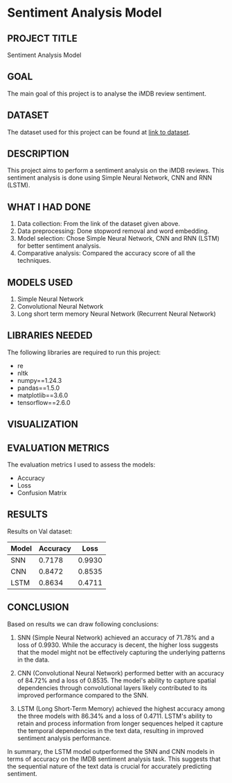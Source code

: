 # Sentiment Analysis Model

## PROJECT TITLE

Sentiment Analysis Model

## GOAL

The main goal of this project is to analyse the iMDB review sentiment.

## DATASET

The dataset used for this project can be found at [link to dataset](https://www.kaggle.com/columbine/imdb-dataset-sentiment-analysis-in-csv-format/). 

## DESCRIPTION

This project aims to perform a sentiment analysis on the iMDB reviews. This sentiment analysis is done using Simple Neural Network, CNN and RNN (LSTM).

## WHAT I HAD DONE

1. Data collection: From the link of the dataset given above. 
2. Data preprocessing: Done stopword removal and word embedding.
3. Model selection: Chose Simple Neural Network, CNN and RNN (LSTM) for better sentiment analysis.
4. Comparative analysis: Compared the accuracy score of all the techniques.

## MODELS USED

1. Simple Neural Network
2. Convolutional Neural Network
3. Long short term memory Neural Network (Recurrent Neural Network)


## LIBRARIES NEEDED

The following libraries are required to run this project:

- re
- nltk
- numpy==1.24.3
- pandas==1.5.0
- matplotlib==3.6.0
- tensorflow==2.6.0

## VISUALIZATION



## EVALUATION METRICS

The evaluation metrics I used to assess the models:

- Accuracy 
- Loss
- Confusion Matrix

## RESULTS
Results on Val dataset:

| Model      | Accuracy | Loss    |
|------------|----------|---------|
| SNN    | 0.7178     | 0.9930    |
| CNN    | 0.8472     | 0.8535    |
| LSTM    | 0.8634    | 0.4711    |


## CONCLUSION
Based on results we can draw following conclusions:
1. SNN (Simple Neural Network) achieved an accuracy of 71.78% and a loss of 0.9930. While the accuracy is decent, the higher loss suggests that the model might not be effectively capturing the underlying patterns in the data.

2. CNN (Convolutional Neural Network) performed better with an accuracy of 84.72% and a loss of 0.8535. The model's ability to capture spatial dependencies through convolutional layers likely contributed to its improved performance compared to the SNN.

3. LSTM (Long Short-Term Memory) achieved the highest accuracy among the three models with 86.34% and a loss of 0.4711. LSTM's ability to retain and process information from longer sequences helped it capture the temporal dependencies in the text data, resulting in improved sentiment analysis performance.

In summary, the LSTM model outperformed the SNN and CNN models in terms of accuracy on the IMDB sentiment analysis task. This suggests that the sequential nature of the text data is crucial for accurately predicting sentiment. 